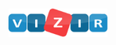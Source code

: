 <h1 align="center">
  <img alt="Vizir Software Studio" title="Vizir Software Studio" src=".github/logo-software-studio.png" width="200px" />
</h1>
